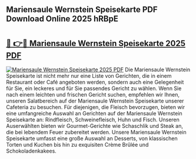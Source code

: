## Mariensaule Wernstein Speisekarte PDF Download Online 2025 hRBpE

# <h2><a href="http://gc61wri.nevu.top/?p=Mariensaule+Wernstein+Speisekarte">🔗 👉🔴 Mariensaule Wernstein Speisekarte 2025 PDF</a></h2>

[![Mariensaule Wernstein Speisekarte 2025 PDF](https://i.imgur.com/dBaPXMq.png)](http://gc61wri.nevu.top/?p=Mariensaule+Wernstein+Speisekarte)
Die Mariensaule Wernstein Speisekarte ist nicht mehr nur eine Liste von Gerichten, die in einem Restaurant oder Café angeboten werden, sondern auch eine Gelegenheit für Sie, ein leckeres und für Sie passendes Gericht zu wählen. Wenn Sie nach einem leichten und frischen Gericht suchen, empfehlen wir Ihnen, unseren Salatbereich auf der Mariensaule Wernstein Speisekarte unserer Cafeteria zu besuchen. Für diejenigen, die Fleisch bevorzugen, bieten wir eine umfangreiche Auswahl an Gerichten auf der Mariensaule Wernstein Speisekarte an: Rindfleisch, Schweinefleisch, Huhn und Fisch. Unseren Auserwählten bieten wir Gourmet-Gerichte wie Schaschlik und Steak an, die bei lebendem Feuer zubereitet werden. Unsere Mariensaule Wernstein Speisekarte umfasst eine große Auswahl an Desserts, von klassischen Torten und Kuchen bis hin zu exquisiten Crème Brûlée und Schokoladenkakees.
